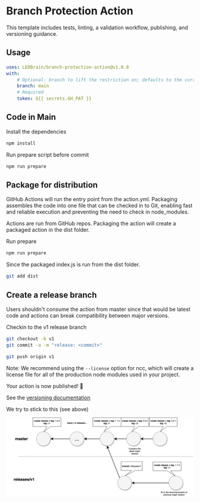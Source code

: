 # Branch Protection Action

This template includes tests, linting, a validation workflow, publishing, and versioning guidance.

## Usage

```yaml
uses: LEDBrain/branch-protection-action@v1.0.0
with:
    # Optional: branch to lift the restriction on; defaults to the current branch
    branch: main
    # Required
    token: ${{ secrets.GH_PAT }}
```

## Code in Main

Install the dependencies

```bash
npm install
```

Run prepare script before commit

```bash
npm run prepare
```

## Package for distribution

GitHub Actions will run the entry point from the action.yml. Packaging assembles the code into one file that can be checked in to Git, enabling fast and reliable execution and preventing the need to check in node_modules.

Actions are run from GitHub repos. Packaging the action will create a packaged action in the dist folder.

Run prepare

```bash
npm run prepare
```

Since the packaged index.js is run from the dist folder.

```bash
git add dist
```

## Create a release branch

Users shouldn't consume the action from master since that would be latest code and actions can break compatibility between major versions.

Checkin to the v1 release branch

```bash
git checkout -b v1
git commit -a -m "release: <commit>"
```

```bash
git push origin v1
```

Note: We recommend using the `--license` option for ncc, which will create a license file for all of the production node modules used in your project.

Your action is now published! :rocket:

See the [versioning documentation](https://github.com/actions/toolkit/blob/master/docs/action-versioning.md)

We try to stick to this (see above)

![actions-release-schema](./.github/action-releases.png)
